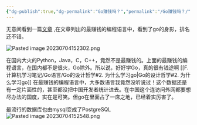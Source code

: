 ```yaml
---
{"dg-publish":true,"dg-permalink":"Go赚钱吗？","permalink":"/Go赚钱吗？/","noteIcon":"","created":"2023-07-03","updated":""}
---
```



无意间看到一篇[文章](https://mp.weixin.qq.com/s/8yFS9sDdhickrUeOhJvbjw)  ,在文章列出的最赚钱的编程语言中，看到了go的身影，排名还不错。

![Pasted image 20230704152302.png](/img/user/Z.image/Go/Pasted%20image%2020230704152302.png)

   在国内大火的Python，Java，C，C++，竟然不是最赚钱的。上面的最赚钱的编程语言，在国内都不是很火，Go除外。所以说，好好学Go，真的很有钱途啊  [[F.计算机学习笔记/Go语言/Go的设计哲学#2. 为什么学习go\|Go的设计哲学#2. 为什么学习go]]   在最赚钱的编程语言中，大多数语言我竟然没听说过！这个数据还是有一定片面性的，甚至都没把中国开发者统计进去。在中国这个连访问外网都要想尽办法的国度，实在是可笑。但go在里面占了一席之地，已经着实厉害了。
   
   最流行的数据库也由mysql变成了PostgreSQL
   ![Pasted image 20230704152548.png](/img/user/Z.image/Go/Pasted%20image%2020230704152548.png)